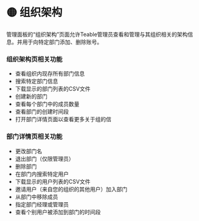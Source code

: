 # 🟡 组织架构

管理面板的“组织架构”页面允许Teable管理员查看和管理与其组织相关的架构信息。并用于向特定部门添加、删除账号。

### **组织架构页相关功能**

* 查看组织内现存所有部门信息
* 搜索特定部门信息
* 下载显示的部门列表的CSV文件
* 创建新的部门
* 查看每个部门中的成员数量
* 查看部门的创建时间段
* 打开部门详情页面以查看更多关于组的信

### **部门详情页相关功能**

* 更改部门名
* 退出部门（仅限管理员）
* 删除部门
* 在部门内搜索特定用户
* 下载显示的用户列表的CSV文件
* 邀请用户（来自您的组织的其他用户）加入部门
* 从部门中移除成员
* 指定部门经理或管理员
* 查看个别用户被添加到部门的时间段
